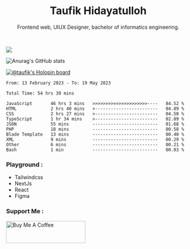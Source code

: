 
<h1 align="center">
  <b>Taufik Hidayatulloh</b>
</h1>
<p align="center">
   Frontend web, UIUX Designer, bachelor of informatics engineering.
 </p>
<br/>


![](https://komarev.com/ghpvc/?username=Taufik-H&color=red)

![Anurag's GitHub stats](https://github-readme-stats.vercel.app/api?username=Taufik-H&show_icons=true&theme=dracula&border_radius=5)



[![@taufik's Holopin board](https://holopin.me/taufik)](https://holopin.io/@taufik)

<!--START_SECTION:waka-->

```text
From: 13 February 2023 - To: 19 May 2023

Total Time: 54 hrs 30 mins

JavaScript       46 hrs 3 mins   >>>>>>>>>>>>>>>>>>>>>----   84.52 %
HTML             2 hrs 40 mins   >------------------------   04.89 %
CSS              2 hrs 27 mins   >------------------------   04.50 %
TypeScript       1 hr 34 mins    >------------------------   02.89 %
JSON             55 mins         -------------------------   01.68 %
PHP              18 mins         -------------------------   00.58 %
Blade Template   13 mins         -------------------------   00.40 %
XML              9 mins          -------------------------   00.29 %
Other            6 mins          -------------------------   00.21 %
Bash             1 min           -------------------------   00.03 %
```

<!--END_SECTION:waka-->
### Playground :
- Tailwindcss
- NextJs
- React
- Figma

### Support Me :
<a href="https://www.buymeacoffee.com/opik" target="_blank"><img src="https://cdn.buymeacoffee.com/buttons/v2/default-yellow.png" alt="Buy Me A Coffee" style="height: 60px !important;width: 217px !important;" ></a>
